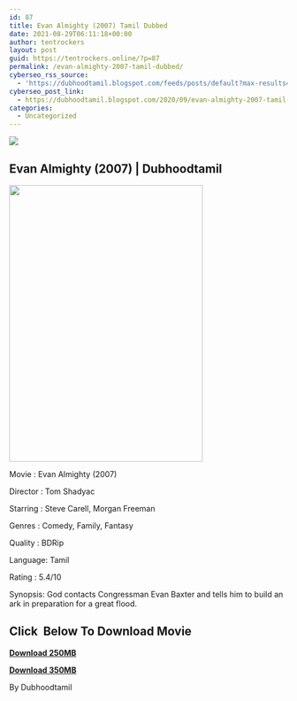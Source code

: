 ```yaml
---
id: 87
title: Evan Almighty (2007) Tamil Dubbed
date: 2021-08-29T06:11:18+00:00
author: tentrockers
layout: post
guid: https://tentrockers.online/?p=87
permalink: /evan-almighty-2007-tamil-dubbed/
cyberseo_rss_source:
  - 'https://dubhoodtamil.blogspot.com/feeds/posts/default?max-results=150&start-index=151'
cyberseo_post_link:
  - https://dubhoodtamil.blogspot.com/2020/09/evan-almighty-2007-tamil-dubbed.html
categories:
  - Uncategorized
---
```

<div class="media_block">
  <img src="https://1.bp.blogspot.com/-aadRAl_VvmU/X1SkkHOXu1I/AAAAAAAACUQ/QuXC5hV-CisvpXbD8RDP9aWr0ynm18asACNcBGAsYHQ/s72-w350-h500-c/evan-almighty-5d3b5f12d045e.jpg" class="media_thumbnail" />
</div>

## Evan Almighty (2007) | Dubhoodtamil

<div class="separator">
  <a href="https://1.bp.blogspot.com/-aadRAl_VvmU/X1SkkHOXu1I/AAAAAAAACUQ/QuXC5hV-CisvpXbD8RDP9aWr0ynm18asACNcBGAsYHQ/s1426/evan-almighty-5d3b5f12d045e.jpg" imageanchor="1"><img loading="lazy" border="0" data-original-height="1426" data-original-width="1000" height="500" src="https://1.bp.blogspot.com/-aadRAl_VvmU/X1SkkHOXu1I/AAAAAAAACUQ/QuXC5hV-CisvpXbD8RDP9aWr0ynm18asACNcBGAsYHQ/w350-h500/evan-almighty-5d3b5f12d045e.jpg" width="350" /></a>
</div>

Movie	<span></span>:	<span></span>Evan Almighty (2007)&nbsp;

Director	<span></span>:	<span></span>Tom Shadyac

Starring	<span></span>:	<span></span>Steve Carell, Morgan Freeman&nbsp;

Genres	<span></span>:	<span></span>Comedy, Family, Fantasy&nbsp;

Quality	<span></span>:	<span></span>BDRip&nbsp;

Language:	<span></span>Tamil&nbsp;

Rating	<span></span>:	<span></span>5.4/10

Synopsis: God contacts Congressman Evan Baxter and tells him to build an ark in preparation for a great flood.

## **<span>Click&nbsp; Below To Download Movie</span>**

**<span><a href="https://oncehelp.com/evan-almytiy" target="_blank" rel="noopener">Download 250MB</a></span>**

**<span><a href="https://oncehelp.com/evan-almyti-2" target="_blank" rel="noopener">Download 350MB</a></span>**

By Dubhoodtamil